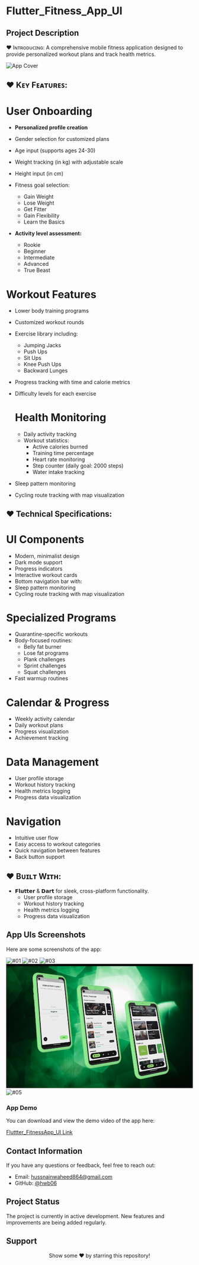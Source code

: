 # Flutter_Fitness_App_UI

## **Project Description**

♥ Iɴᴛʀᴏᴅᴜᴄɪɴɢ: A comprehensive mobile fitness application designed to provide personalized workout plans and track health metrics.

![App Cover](https://github.com/hwb06/Flutter_Fitness_App_UI/blob/main/assets/Project%20Showcase/App%20Cover.jpg)

## ♥ **Kᴇʏ Fᴇᴀᴛᴜʀᴇꜱ**:
# User Onboarding
- **Personalized profile creation**
- Gender selection for customized plans
- Age input (supports ages 24-30)
- Weight tracking (in kg) with adjustable scale
- Height input (in cm)
- Fitness goal selection:
    - Gain Weight
    - Lose Weight
    - Get Fitter
    - Gain Flexibility
    - Learn the Basics

- **Activity level assessment:**
    - Rookie
    - Beginner
    - Intermediate
    - Advanced
    - True Beast

 # Workout Features
 - Lower body training programs
 - Customized workout rounds
 - Exercise library including:
    - Jumping Jacks
    - Push Ups
    - Sit Ups
    - Knee Push Ups
    - Backward Lunges
- Progress tracking with time and calorie metrics
- Difficulty levels for each exercise

  # Health Monitoring
  - Daily activity tracking
  - Workout statistics:
    - Active calories burned
    - Training time percentage
    - Heart rate monitoring
    - Step counter (daily goal: 2000 steps)
    - Water intake tracking
- Sleep pattern monitoring
- Cycling route tracking with map visualization

## ♥ **Technical Specifications**:
# UI Components
- Modern, minimalist design
- Dark mode support
- Progress indicators
- Interactive workout cards
- Bottom navigation bar with:
 - Sleep pattern monitoring
 - Cycling route tracking with map visualization

# Specialized Programs
 - Quarantine-specific workouts
 - Body-focused routines:
   - Belly fat burner
   - Lose fat programs
   - Plank challenges
   - Sprint challenges
   - Squat challenges
- Fast warmup routines

# Calendar & Progress
  - Weekly activity calendar
  - Daily workout plans
  - Progress visualization
  - Achievement tracking

# Data Management
- User profile storage
- Workout history tracking
- Health metrics logging
- Progress data visualization

# Navigation
- Intuitive user flow
- Easy access to workout categories
- Quick navigation between features
- Back button support

## ♥ **Bᴜɪʟᴛ Wɪᴛʜ**:
- 𝗙𝗹𝘂𝘁𝘁𝗲𝗿 & 𝗗𝗮𝗿𝘁 for sleek, cross-platform functionality.
  - User profile storage
  - Workout history tracking
  - Health metrics logging
  - Progress data visualization

## **App UIs Screenshots**
Here are some screenshots of the app:
 
![#01](https://github.com/hwb06/Flutter_Fitness_App_UI/blob/main/assets/AppUI_Screenshots/01.jpg) 
![#02](https://github.com/hwb06/Flutter_Fitness_App_UI/blob/main/assets/AppUI_Screenshots/02.jpg) 
![#03](https://github.com/hwb06/Flutter_Fitness_App_UI/blob/main/assets/AppUI_Screenshots/03.jpg) 
![#04](https://github.com/hwb06/Flutter_Fitness_App_UI/blob/main/assets/AppUI_Screenshots/04.jpg) 
![#05](https://github.com/hwb06/Flutter_Fitness_App_UI/blob/main/assets/AppUI_Screenshots/05.jpg) 

### **App Demo**
You can download and view the demo video of the app here:

[Fluttter_FitnessApp_UI Link](https://github.com/hwb06/Flutter_Fitness_App_UI/releases/tag/v1.0.0)

## **Contact Information**
If you have any questions or feedback, feel free to reach out:
- Email: hussnainwaheed864@gmail.com
- GitHub: [@hwb06](https://github.com/hwb06)

## **Project Status**
The project is currently in active development. New features and improvements are being added regularly.

## **Support**
<div align="center">
Show some ❤️ by starring this repository!
</div>



   
    
